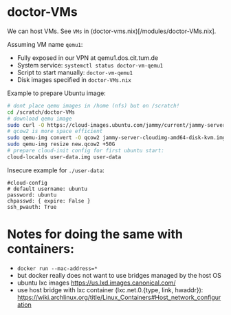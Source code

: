 # doctor-VMs

We can host VMs. See `VMs` in (doctor-vms.nix)[/modules/doctor-VMs.nix].

Assuming VM name `qemu1`:

- Fully exposed in our VPN at qemu1.dos.cit.tum.de
- System service: `systemctl status doctor-vm-qemu1`
- Script to start manually: `doctor-vm-qemu1`
- Disk images specified in `doctor-VMs.nix`

Example to prepare Ubuntu image:

```bash
# dont place qemu images in /home (nfs) but on /scratch!
cd /scratch/doctor-VMs
# download qemu image
sudo curl -O https://cloud-images.ubuntu.com/jammy/current/jammy-server-cloudimg-amd64-disk-kvm.img
# qcow2 is more space efficient
sudo qemu-img convert -O qcow2 jammy-server-cloudimg-amd64-disk-kvm.img new.qcow2
sudo qemu-img resize new.qcow2 +50G
# prepare cloud-init config for first ubuntu start:
cloud-localds user-data.img user-data
```

Insecure example for `./user-data`:

```
#cloud-config
# default username: ubuntu
password: ubuntu
chpasswd: { expire: False }
ssh_pwauth: True
```

# Notes for doing the same with containers:

- `docker run --mac-address=*`
- but docker really does not want to use bridges managed by the host OS
- ubuntu lxc images https://us.lxd.images.canonical.com/
- use host bridge with lxc container (lxc.net.0.{type, link, hwaddr}): https://wiki.archlinux.org/title/Linux_Containers#Host_network_configuration
